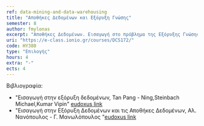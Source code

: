 ```yaml
---
ref: data-mining-and-data-warehousing
title: "Αποθήκες Δεδομένων και Εξόρυξη Γνώσης"
semester: 8
author: fmylonas
excerpt: "Αποθήκες Δεδομένων. Εισαγωγή στο πρόβλημα της Εξόρυξης Γνώσης. Μεθοδολογίες και Αλγόριθμοι. Εξόρυξη Δεδομένων. Προβλεπτική και περιγραφική εξόρυξη δεδομένων. Κανόνες συσχέτισης (Association Rules). Κατηγοριοποίηση (classification). Δέντρα Απόφασης. k- Πλησιέστεροι γείτονες. Στοχαστική κατηγοριοποίηση. Naive Bayes. Bayes Networks. Συσταδοποίηση. k-Means. Meta-learning. Τεχνικές και Αλγόριθμοι Εξόρυξης Γνώσης. Αποθήκες δεδομένων και τεχνολογία OLAP. Προπαρασκευή δεδομένων για εξόρυξη γνώσης. Φιλτράρισμα. Επιλογή χαρακτηριστικών.  Οπτικοποίηση. Αξιολόγηση εξόρυξης. Ανάλυση χρονολογικών σειρών."
uri: "https://e-class.ionio.gr/courses/DCS172/"
code: ΗΥ380
type: "Επιλογής"
hours: 4
extra: "-"
ects: 4
---
```



Βιβλιογραφία: 
  - "Εισαγωγή στην εξόρυξη δεδομένων, Tan Pang - Ning,Steinbach Michael,Kumar Vipin" [eudoxus link](https://service.eudoxus.gr/search/#a/id:18549105/0)
  - "Εισαγωγή στην Εξόρυξη Δεδομένων και τις Αποθήκες Δεδομένων, Αλ. Νανόπουλος - Γ. Μανωλόπουλος "[eudoxus link](https://service.eudoxus.gr/search/#a/id:3079/0)
  
